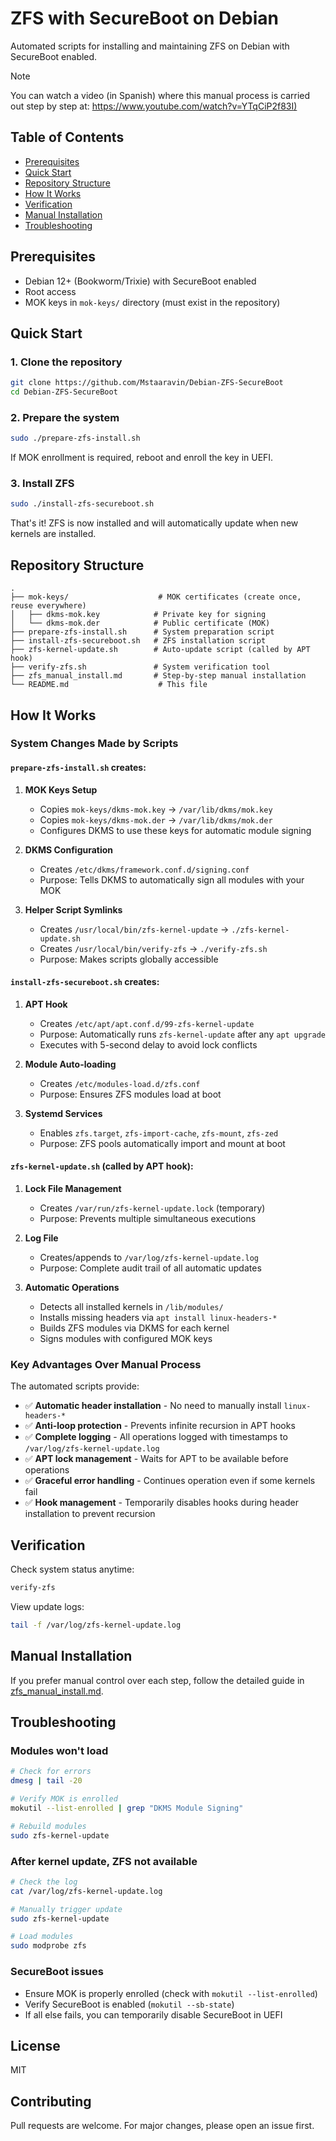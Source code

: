 # ZFS with SecureBoot on Debian

Automated scripts for installing and maintaining ZFS on Debian with SecureBoot enabled.

> [!NOTE]
> You can watch a video (in Spanish) where this manual process is carried out step by step at:
> [https://www.youtube.com/watch?v=YTqCiP2f83I)](https://www.youtube.com/watch?v=YTqCiP2f83I)

## Table of Contents

- [Prerequisites](#prerequisites)
- [Quick Start](#quick-start)
- [Repository Structure](#repository-structure)
- [How It Works](#how-it-works)
- [Verification](#verification)
- [Manual Installation](#manual-installation)
- [Troubleshooting](#troubleshooting)

## Prerequisites

- Debian 12+ (Bookworm/Trixie) with SecureBoot enabled
- Root access
- MOK keys in `mok-keys/` directory (must exist in the repository)

## Quick Start

### 1. Clone the repository
```bash
git clone https://github.com/Mstaaravin/Debian-ZFS-SecureBoot
cd Debian-ZFS-SecureBoot
```

### 2. Prepare the system
```bash
sudo ./prepare-zfs-install.sh
```
If MOK enrollment is required, reboot and enroll the key in UEFI.

### 3. Install ZFS
```bash
sudo ./install-zfs-secureboot.sh
```

That's it! ZFS is now installed and will automatically update when new kernels are installed.

## Repository Structure

```
.
├── mok-keys/                    # MOK certificates (create once, reuse everywhere)
│   ├── dkms-mok.key            # Private key for signing
│   └── dkms-mok.der            # Public certificate (MOK)
├── prepare-zfs-install.sh      # System preparation script
├── install-zfs-secureboot.sh   # ZFS installation script
├── zfs-kernel-update.sh        # Auto-update script (called by APT hook)
├── verify-zfs.sh               # System verification tool
├── zfs_manual_install.md       # Step-by-step manual installation
└── README.md                    # This file
```

## How It Works

### System Changes Made by Scripts

#### `prepare-zfs-install.sh` creates:

1. **MOK Keys Setup**
   - Copies `mok-keys/dkms-mok.key` → `/var/lib/dkms/mok.key`
   - Copies `mok-keys/dkms-mok.der` → `/var/lib/dkms/mok.der`
   - Configures DKMS to use these keys for automatic module signing

2. **DKMS Configuration**
   - Creates `/etc/dkms/framework.conf.d/signing.conf`
   - Purpose: Tells DKMS to automatically sign all modules with your MOK

3. **Helper Script Symlinks**
   - Creates `/usr/local/bin/zfs-kernel-update` → `./zfs-kernel-update.sh`
   - Creates `/usr/local/bin/verify-zfs` → `./verify-zfs.sh`
   - Purpose: Makes scripts globally accessible

#### `install-zfs-secureboot.sh` creates:

1. **APT Hook**
   - Creates `/etc/apt/apt.conf.d/99-zfs-kernel-update`
   - Purpose: Automatically runs `zfs-kernel-update` after any `apt upgrade`
   - Executes with 5-second delay to avoid lock conflicts

2. **Module Auto-loading**
   - Creates `/etc/modules-load.d/zfs.conf`
   - Purpose: Ensures ZFS modules load at boot

3. **Systemd Services**
   - Enables `zfs.target`, `zfs-import-cache`, `zfs-mount`, `zfs-zed`
   - Purpose: ZFS pools automatically import and mount at boot

#### `zfs-kernel-update.sh` (called by APT hook):

1. **Lock File Management**
   - Creates `/var/run/zfs-kernel-update.lock` (temporary)
   - Purpose: Prevents multiple simultaneous executions

2. **Log File**
   - Creates/appends to `/var/log/zfs-kernel-update.log`
   - Purpose: Complete audit trail of all automatic updates

3. **Automatic Operations**
   - Detects all installed kernels in `/lib/modules/`
   - Installs missing headers via `apt install linux-headers-*`
   - Builds ZFS modules via DKMS for each kernel
   - Signs modules with configured MOK keys

### Key Advantages Over Manual Process

The automated scripts provide:
- ✅ **Automatic header installation** - No need to manually install `linux-headers-*`
- ✅ **Anti-loop protection** - Prevents infinite recursion in APT hooks
- ✅ **Complete logging** - All operations logged with timestamps to `/var/log/zfs-kernel-update.log`
- ✅ **APT lock management** - Waits for APT to be available before operations
- ✅ **Graceful error handling** - Continues operation even if some kernels fail
- ✅ **Hook management** - Temporarily disables hooks during header installation to prevent recursion

## Verification

Check system status anytime:
```bash
verify-zfs
```

View update logs:
```bash
tail -f /var/log/zfs-kernel-update.log
```

## Manual Installation

If you prefer manual control over each step, follow the detailed guide in [zfs_manual_install.md](zfs_manual_install.md).

## Troubleshooting

### Modules won't load
```bash
# Check for errors
dmesg | tail -20

# Verify MOK is enrolled
mokutil --list-enrolled | grep "DKMS Module Signing"

# Rebuild modules
sudo zfs-kernel-update
```

### After kernel update, ZFS not available
```bash
# Check the log
cat /var/log/zfs-kernel-update.log

# Manually trigger update
sudo zfs-kernel-update

# Load modules
sudo modprobe zfs
```

### SecureBoot issues
- Ensure MOK is properly enrolled (check with `mokutil --list-enrolled`)
- Verify SecureBoot is enabled (`mokutil --sb-state`)
- If all else fails, you can temporarily disable SecureBoot in UEFI

## License

MIT

## Contributing

Pull requests are welcome. For major changes, please open an issue first.
